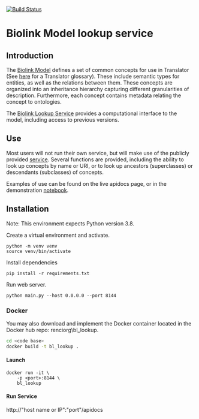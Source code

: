 [![Build Status](https://travis-ci.com/TranslatorIIPrototypes/bl_lookup.svg?branch=master)](https://travis-ci.com/TranslatorIIPrototypes/bl_lookup)

# Biolink Model lookup service

## Introduction

The [Biolink Model](https://biolink.github.io/biolink-model/) defines a set of common concepts for use in Translator (See [here](https://docs.google.com/spreadsheets/d/1C8hKXacxtQC5UzXI4opQs1r4pBJ_5hqgXrZH_raYQ4w/edit#gid=1581951609) for a Translator glossary). These include semantic types for entities, as well as the relations between them. These concepts are organized into an inheritance hierarchy capturing different granularities of description. Furthermore, each concept contains metadata relating the concept to ontologies.

The [Biolink Lookup Service](https://bl-lookup-sri.renci.org/apidocs/) provides a computational interface to the model, including access to previous versions.

## Use

Most users will not run their own service, but will make use of the publicly provided [service](https://bl-lookup-sri.renci.org/apidocs/).   Several functions are provided, including the ability to look up concepts by name or URI, or to look up ancestors (superclasses) or descendants (subclasses) of concepts. 

Examples of use can be found on the live apidocs page, or in the demonstration [notebook](documentation/BiolinkLookup.ipynb).

## Installation

Note: This environment expects Python version 3.8.

Create a virtual environment and activate.
    
    python -m venv venv
    source venv/bin/activate

Install dependencies
    
    pip install -r requirements.txt    
    
Run web server.

    python main.py --host 0.0.0.0 --port 8144

### Docker

You may also download and implement the Docker container located in the Docker hub repo: renciorg\bl_lookup. 

```bash
cd <code base>
docker build -t bl_lookup .
```
#### Launch
    docker run -it \ 
        -p <port>:8144 \ 
        bl_lookup 
        
#### Run Service

http://"host name or IP":"port"/apidocs
